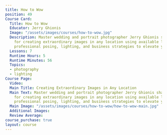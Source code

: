 ```yaml
---
title: How to Wow
position: 49
Course Card:
  Title: How to Wow
  Educator: Jerry Ghionis
  Image: "/assets/images/courses/how-to-wow.jpg"
  Description: Master wedding and portrait photographer Jerry Ghionis shares his techniques
    for creating extraordinary images in any location using available light. Learn
    professional posing, lighting, and business strategies to elevate your photography.
  Lessons: 7
  Runtime Hours: 5
  Runtime Minutes: 56
  Topics:
  - photography
  - lighting
Course Page:
  Video: 
  Main Title: Creating Extraordinary Images in Any Location
  Main Text: Master wedding and portrait photographer Jerry Ghionis shares his techniques
    for creating extraordinary images in any location using available light. Learn
    professional posing, lighting, and business strategies to elevate your photography.
  Main Image: "/assets/images/courses/how-to-wow/how-to-wow-main.jpg"
  Additional Images: 
  Review Average: 
course_purchase: true
layout: course
---
```


